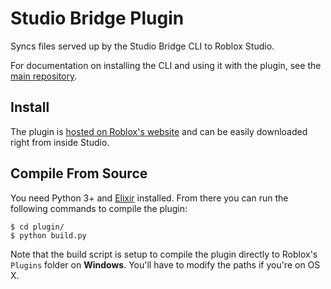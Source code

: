 # Studio Bridge Plugin

Syncs files served up by the Studio Bridge CLI to Roblox Studio.

For documentation on installing the CLI and using it with the plugin, see the [main repository](https://github.com/vocksel/studio-bridge).

## Install

The plugin is [hosted on Roblox's website](https://www.roblox.com/library/626028645/Studio-Bridge) and can be easily downloaded right from inside Studio.

## Compile From Source

You need Python 3+ and [Elixir](https://github.com/vocksel/elixir) installed. From there you can run the following commands to compile the plugin:

```shell
$ cd plugin/
$ python build.py
```

Note that the build script is setup to compile the plugin directly to Roblox's `Plugins` folder on **Windows**. You'll have to modify the paths if you're on OS X.
